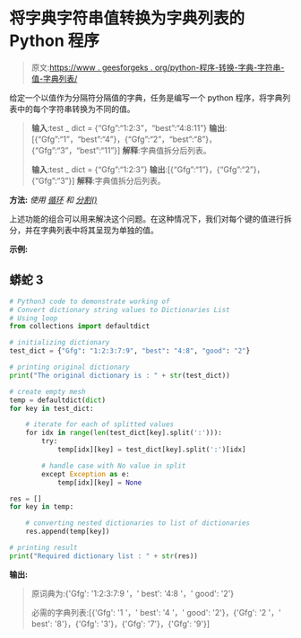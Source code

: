# 将字典字符串值转换为字典列表的 Python 程序

> 原文:[https://www . geesforgeks . org/python-程序-转换-字典-字符串-值-字典列表/](https://www.geeksforgeeks.org/python-program-to-convert-dictionary-string-values-to-list-of-dictionaries/)

给定一个以值作为分隔符分隔值的字典，任务是编写一个 python 程序，将字典列表中的每个字符串转换为不同的值。

> **输入**:test _ dict = {“Gfg”:“1:2:3”，“best”:“4:8:11”}
> **输出**:[{“Gfg”:“1”，“best”:“4”}，{“Gfg”:“2”，“best”:“8”}，{“Gfg”:“3”，“best”:“11”}]
> **解释**:字典值拆分后列表。
> 
> **输入**:test _ dict = {“Gfg”:“1:2:3”}
> **输出**:[{“Gfg”:“1”}，{“Gfg”:“2”}，{“Gfg”:“3”}]
> **解释**:字典值拆分后列表。

**方法:** *使用* [*循环*](https://www.geeksforgeeks.org/loops-in-python/) *和* [*分割()*](https://www.geeksforgeeks.org/python-string-split/)

上述功能的组合可以用来解决这个问题。在这种情况下，我们对每个键的值进行拆分，并在字典列表中将其呈现为单独的值。

**示例:**

## 蟒蛇 3

```py
# Python3 code to demonstrate working of
# Convert dictionary string values to Dictionaries List
# Using loop
from collections import defaultdict

# initializing dictionary
test_dict = {"Gfg": "1:2:3:7:9", "best": "4:8", "good": "2"}

# printing original dictionary
print("The original dictionary is : " + str(test_dict))

# create empty mesh
temp = defaultdict(dict)
for key in test_dict:

    # iterate for each of splitted values
    for idx in range(len(test_dict[key].split(':'))):
        try:
            temp[idx][key] = test_dict[key].split(':')[idx]

        # handle case with No value in split
        except Exception as e:
            temp[idx][key] = None

res = []
for key in temp:

    # converting nested dictionaries to list of dictionaries
    res.append(temp[key])

# printing result
print("Required dictionary list : " + str(res))
```

**输出:**

> 原词典为:{'Gfg': '1:2:3:7:9 '，' best': '4:8 '，' good': '2'}
> 
> 必需的字典列表:[{'Gfg': '1 '，' best': '4 '，' good': '2'}，{'Gfg': '2 '，' best': '8'}，{'Gfg': '3'}，{'Gfg': '7'}，{'Gfg': '9'}]